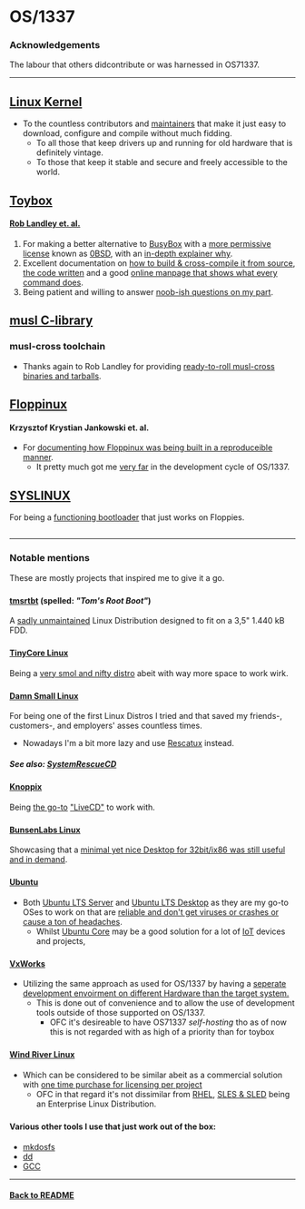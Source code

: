 #   OS/1337
### Acknowledgements
The labour that others didcontribute or was harnessed in OS71337.

---

## [Linux Kernel](https://kernel.org/)
- To the countless contributors and [maintainers](https://kernel.org/category/releases.html) that make it just easy to download, configure and compile without much fidding. 
  - To all those that keep drivers up and running for old hardware that is definitely vintage. 
  - To those that keep it stable and secure and freely accessible to the world.

###
## [Toybox](https://github.com/landley/toybox)
#### [Rob Landley et. al.](http://landley.net/toybox/)
1. For making a better alternative to [BusyBox](https://en.wikipedia.org/wiki/BusyBox) with a [more permissive license](https://en.wikipedia.org/wiki/BusyBox#Controversy_over_Toybox) known as [0BSD](https://en.wikipedia.org/wiki/BSD_licenses#0-clause_license_(%22BSD_Zero_Clause_License%22)), with an [in-depth explainer why](http://landley.net/toybox/license.html).
2. Excellent documentation on [how to build & cross-compile it from source](http://landley.net/toybox/quick.html), [the code written](http://landley.net/toybox/code.html) and a good [online manpage that shows what every command does](http://landley.net/toybox/help.html).
3. Being patient and willing to answer [noob-ish questions on my part](https://github.com/landley/toybox/issues/451).

###
## [musl C-library](https://musl.libc.org/)
### musl-cross toolchain
- Thanks again to Rob Landley for providing [ready-to-roll musl-cross binaries and tarballs](http://landley.net/toybox/downloads/binaries/toolchains/latest/).

###
## [Floppinux](https://github.com/w84death/floppinux)
#### Krzysztof Krystian Jankowski et. al.
- For [documenting how Floppinux was being built in a reproduceible manner](https://archive.org/details/floppinux-manual/).
  - It pretty much got me [very far](https://mstdn.social/@kkarhan/111409592616485280) in the development cycle of OS/1337.

###
## [SYSLINUX](https://wiki.syslinux.org/wiki/index.php?title=The_Syslinux_Project)
For being a [functioning bootloader](https://en.wikipedia.org/wiki/SYSLINUX) that just works on Floppies.

##

---

### Notable mentions
These are mostly projects that inspired me to give it a go.

###
#### [tmsrtbt](https://en.wikipedia.org/wiki/Tomsrtbt)  (spelled: *"Tom's Root Boot"*)
A [sadly unmaintained](http://www.toms.net/rb/) Linux Distribution designed to fit on a 3,5" 1.440 kB FDD.

###
#### [TinyCore Linux](https://en.wikipedia.org/wiki/Tiny_Core_Linux)
Being a [very smol and nifty distro](http://tinycorelinux.net/) abeit with way more space to work wirk.

###
#### [Damn Small Linux](https://en.wikipedia.org/wiki/Damn_Small_Linux)
For being one of the first Linux Distros I tried and that saved my friends-, customers-, and employers' asses countless times.
- Nowadays I'm a bit more lazy and use [Rescatux](https://www.supergrubdisk.org/category/download/rescatuxdownloads/rescatux-stable/) instead.
##### See also: [SystemRescueCD](https://www.system-rescue.org/)

###
#### [Knoppix](https://en.wikipedia.org/wiki/Knoppix)
Being [the go-to](https://www.knopper.net/knoppix/index-en.html) ["LiveCD"](https://en.wikipedia.org/wiki/Live_CD) to work with.


###
#### [BunsenLabs Linux](https://en.wikipedia.org/wiki/CrunchBang_Linux#BunsenLabs)
Showcasing that a [minimal yet nice Desktop for 32bit/ix86 was still useful and in demand](https://www.bunsenlabs.org/installation.html).

###
#### [Ubuntu](https://ubuntu.com/)
- Both [Ubuntu LTS Server](https://ubuntu.com/download/server) and [Ubuntu LTS Desktop](https://ubuntu.com/download/desktop) as they are my go-to OSes to work on that are [reliable and don't get viruses or crashes or cause a ton of headaches](https://www.youtube.com/watch?v=0eEG5LVXdKo&t=1752s).
  - Whilst [Ubuntu Core](https://ubuntu.com/core) may be a good solution for a lot of [IoT](https://ubuntu.com/download/iot) devices and projects, 

###
#### [VxWorks](https://www.windriver.com/products/vxworks)
- Utilizing the same approach as used for OS/1337 by having a [seperate development envoirment on different Hardware than the target system.](https://en.wikipedia.org/wiki/VxWorks#Development_environment)
  - This is done out of convenience and to allow the use of development tools outside of those supported on OS/1337.
    - OFC it's desireable to have OS71337 *self-hosting* tho as of now this is not regarded with as high of a priority than for toybox

###
#### [Wind River Linux](https://www.windriver.com/products/linux)
- Which can be considered to be similar abeit as a commercial solution with [one time purchase for licensing per project](https://en.wikipedia.org/wiki/Wind_River_Systems#Wind_River_Linux)
  - OFC in that regard it's not dissimilar from [RHEL](https://en.wikipedia.org/wiki/Red_Hat_Enterprise_Linux), [SLES & SLED](https://en.wikipedia.org/wiki/SUSE_Linux_Enterprise) being an Enterprise Linux Distribution.

###
#### Various other tools I use that just work out of the box:
- [mkdosfs](https://linux.die.net/man/8/mkdosfs)
- [dd](https://linux.die.net/man/1/dd)
- [GCC](https://en.wikipedia.org/wiki/GNU_Compiler_Collection)

---

#### [Back to README](README.md)